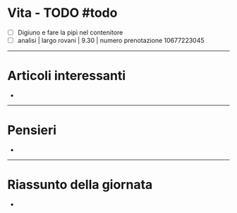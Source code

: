 # Vita - TODO #todo 
- [ ] Digiuno e fare la pipì nel contenitore
- [ ] analisi | largo rovani | 9.30 | numero prenotazione 10677223045

---

# Articoli interessanti
- 

---

# Pensieri
- 

---

# Riassunto della giornata
- 